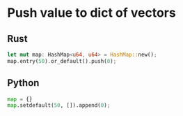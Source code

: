 # Push value to dict of vectors
## Rust
```rust
let mut map: HashMap<u64, u64> = HashMap::new();
map.entry(50).or_default().push(0);
```

## Python
```python
map = {}
map.setdefault(50, []).append(0);
```